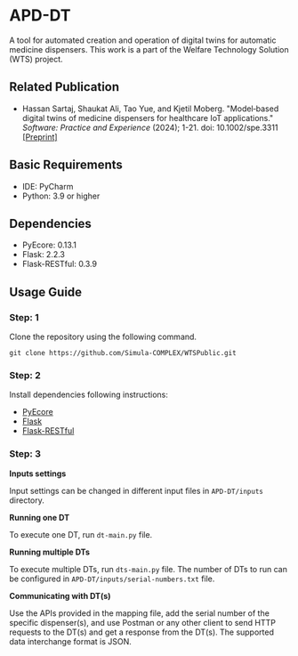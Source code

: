 # APD-DT
A tool for automated creation and operation of digital twins for automatic medicine dispensers. 
This work is a part of the Welfare Technology Solution (WTS) project. 

[//]: # (The repository contains open-source implementation)

## Related Publication
* Hassan Sartaj, Shaukat Ali, Tao Yue, and Kjetil Moberg. "Model‐based digital twins of medicine dispensers for healthcare IoT applications." *Software: Practice and Experience* (2024); 1-21. doi: 10.1002/spe.3311 [[Preprint]](https://arxiv.org/abs/2312.04662)

## Basic Requirements

* IDE: PyCharm
* Python: 3.9 or higher 

## Dependencies

* PyEcore: 0.13.1 
* Flask: 2.2.3
* Flask-RESTful: 0.3.9

## Usage Guide

### Step: 1 
Clone the repository using the following command.
```
git clone https://github.com/Simula-COMPLEX/WTSPublic.git
```
### Step: 2
Install dependencies following instructions:

* [PyEcore](https://pyecore.readthedocs.io/en/latest/user/install.html)
* [Flask](https://flask.palletsprojects.com/en/2.2.x/installation/)
* [Flask-RESTful](https://flask-restful.readthedocs.io/en/latest/installation.html)

### Step: 3
**Inputs settings**

Input settings can be changed in different input files in `APD-DT/inputs` directory. 

**Running one DT**

To execute one DT, run `dt-main.py` file.  

**Running multiple DTs**

To execute multiple DTs, run `dts-main.py` file. The number of DTs to run can be configured in `APD-DT/inputs/serial-numbers.txt` file.

**Communicating with DT(s)**

Use the APIs provided in the mapping file, add the serial number of the specific dispenser(s), and use Postman or any other client to send HTTP requests to the DT(s) and get a response from the DT(s). 
The supported data interchange format is JSON. 
